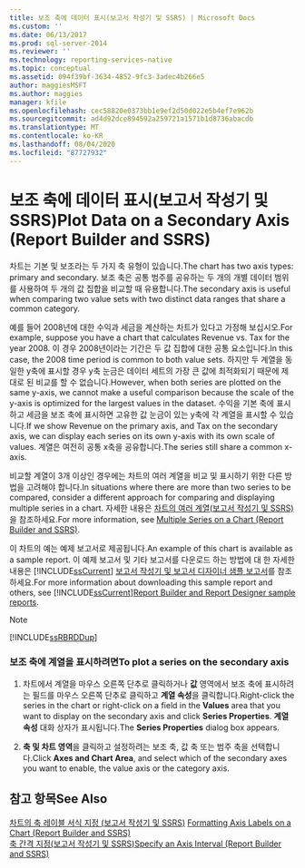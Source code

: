 ```yaml
---
title: 보조 축에 데이터 표시(보고서 작성기 및 SSRS) | Microsoft Docs
ms.custom: ''
ms.date: 06/13/2017
ms.prod: sql-server-2014
ms.reviewer: ''
ms.technology: reporting-services-native
ms.topic: conceptual
ms.assetid: 094f39bf-3634-4852-9fc3-3adec4b266e5
author: maggiesMSFT
ms.author: maggies
manager: kfile
ms.openlocfilehash: cec58820e0373bb1e9ef2d50d022e5b4ef7e962b
ms.sourcegitcommit: ad4d92dce894592a259721a1571b1d8736abacdb
ms.translationtype: MT
ms.contentlocale: ko-KR
ms.lasthandoff: 08/04/2020
ms.locfileid: "87727932"
---
```

# <a name="plot-data-on-a-secondary-axis-report-builder-and-ssrs"></a><span data-ttu-id="f4482-102">보조 축에 데이터 표시(보고서 작성기 및 SSRS)</span><span class="sxs-lookup"><span data-stu-id="f4482-102">Plot Data on a Secondary Axis (Report Builder and SSRS)</span></span>
  <span data-ttu-id="f4482-103">차트는 기본 및 보조라는 두 가지 축 유형이 있습니다.</span><span class="sxs-lookup"><span data-stu-id="f4482-103">The chart has two axis types: primary and secondary.</span></span> <span data-ttu-id="f4482-104">보조 축은 공통 범주를 공유하는 두 개의 개별 데이터 범위를 사용하여 두 개의 값 집합을 비교할 때 유용합니다.</span><span class="sxs-lookup"><span data-stu-id="f4482-104">The secondary axis is useful when comparing two value sets with two distinct data ranges that share a common category.</span></span>  
  
 <span data-ttu-id="f4482-105">예를 들어 2008년에 대한 수익과 세금을 계산하는 차트가 있다고 가정해 보십시오.</span><span class="sxs-lookup"><span data-stu-id="f4482-105">For example, suppose you have a chart that calculates Revenue vs. Tax for the year 2008.</span></span> <span data-ttu-id="f4482-106">이 경우 2008년이라는 기간은 두 값 집합에 대한 공통 요소입니다.</span><span class="sxs-lookup"><span data-stu-id="f4482-106">In this case, the 2008 time period is common to both value sets.</span></span> <span data-ttu-id="f4482-107">하지만 두 계열을 동일한 y축에 표시할 경우 y축 눈금은 데이터 세트의 가장 큰 값에 최적화되기 때문에 제대로 된 비교를 할 수 없습니다.</span><span class="sxs-lookup"><span data-stu-id="f4482-107">However, when both series are plotted on the same y-axis, we cannot make a useful comparison because the scale of the y-axis is optimized for the largest values in the dataset.</span></span> <span data-ttu-id="f4482-108">수익을 기본 축에 표시하고 세금을 보조 축에 표시하면 고유한 값 눈금이 있는 y축에 각 계열을 표시할 수 있습니다.</span><span class="sxs-lookup"><span data-stu-id="f4482-108">If we show Revenue on the primary axis, and Tax on the secondary axis, we can display each series on its own y-axis with its own scale of values.</span></span> <span data-ttu-id="f4482-109">계열은 여전히 공통 x축을 공유합니다.</span><span class="sxs-lookup"><span data-stu-id="f4482-109">The series still share a common x-axis.</span></span>  
  
 <span data-ttu-id="f4482-110">비교할 계열이 3개 이상인 경우에는 차트의 여러 계열을 비교 및 표시하기 위한 다른 방법을 고려해야 합니다.</span><span class="sxs-lookup"><span data-stu-id="f4482-110">In situations where there are more than two series to be compared, consider a different approach for comparing and displaying multiple series in a chart.</span></span> <span data-ttu-id="f4482-111">자세한 내용은 [차트의 여러 계열&#40;보고서 작성기 및 SSRS&#41;](multiple-series-on-a-chart-report-builder-and-ssrs.md)을 참조하세요.</span><span class="sxs-lookup"><span data-stu-id="f4482-111">For more information, see [Multiple Series on a Chart &#40;Report Builder and SSRS&#41;](multiple-series-on-a-chart-report-builder-and-ssrs.md).</span></span>  
  
 <span data-ttu-id="f4482-112">이 차트의 예는 예제 보고서로 제공됩니다.</span><span class="sxs-lookup"><span data-stu-id="f4482-112">An example of this chart is available as a sample report.</span></span> <span data-ttu-id="f4482-113">이 예제 보고서 및 기타 보고서를 다운로드 하는 방법에 대 한 자세한 내용은 [!INCLUDE[ssCurrent](../../includes/sscurrent-md.md)] [보고서 작성기 및 보고서 디자이너 샘플 보고서](https://go.microsoft.com/fwlink/?LinkId=198283)를 참조 하세요.</span><span class="sxs-lookup"><span data-stu-id="f4482-113">For more information about downloading this sample report and others, see [!INCLUDE[ssCurrent](../../includes/sscurrent-md.md)][Report Builder and Report Designer sample reports](https://go.microsoft.com/fwlink/?LinkId=198283).</span></span>  
  
> [!NOTE]  
>  [!INCLUDE[ssRBRDDup](../../includes/ssrbrddup-md.md)]  
  
### <a name="to-plot-a-series-on-the-secondary-axis"></a><span data-ttu-id="f4482-114">보조 축에 계열을 표시하려면</span><span class="sxs-lookup"><span data-stu-id="f4482-114">To plot a series on the secondary axis</span></span>  
  
1.  <span data-ttu-id="f4482-115">차트에서 계열을 마우스 오른쪽 단추로 클릭하거나 **값** 영역에서 보조 축에 표시하려는 필드를 마우스 오른쪽 단추로 클릭하고 **계열 속성**을 클릭합니다.</span><span class="sxs-lookup"><span data-stu-id="f4482-115">Right-click the series in the chart or right-click on a field in the **Values** area that you want to display on the secondary axis and click **Series Properties**.</span></span> <span data-ttu-id="f4482-116">**계열 속성** 대화 상자가 표시됩니다.</span><span class="sxs-lookup"><span data-stu-id="f4482-116">The **Series Properties** dialog box appears.</span></span>  
  
2.  <span data-ttu-id="f4482-117">**축 및 차트 영역**을 클릭하고 설정하려는 보조 축, 값 축 또는 범주 축을 선택합니다.</span><span class="sxs-lookup"><span data-stu-id="f4482-117">Click **Axes and Chart Area**, and select which of the secondary axes you want to enable, the value axis or the category axis.</span></span>  
  
## <a name="see-also"></a><span data-ttu-id="f4482-118">참고 항목</span><span class="sxs-lookup"><span data-stu-id="f4482-118">See Also</span></span>  
 <span data-ttu-id="f4482-119">[차트의 축 레이블 서식 지정 &#40;보고서 작성기 및 SSRS&#41;](formatting-axis-labels-on-a-chart-report-builder-and-ssrs.md) </span><span class="sxs-lookup"><span data-stu-id="f4482-119">[Formatting Axis Labels on a Chart &#40;Report Builder and SSRS&#41;](formatting-axis-labels-on-a-chart-report-builder-and-ssrs.md) </span></span>  
 [<span data-ttu-id="f4482-120">축 간격 지정&#40;보고서 작성기 및 SSRS&#41;</span><span class="sxs-lookup"><span data-stu-id="f4482-120">Specify an Axis Interval &#40;Report Builder and SSRS&#41;</span></span>](specify-an-axis-interval-report-builder-and-ssrs.md)  
  
  

